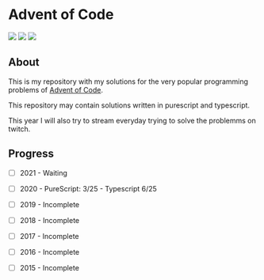 # Advent of Code

![](https://img.shields.io/github/followers/vyctor661?label=Follow%20me&style=social) ![](https://img.shields.io/twitch/status/vycdev?style=social) ![](https://img.shields.io/twitter/follow/vyctor661?style=social)
## About 
This is my repository with my solutions for the very popular programming problems of [Advent of Code](https://adventofcode.com/).

This repository may contain solutions written in purescript and typescript. 

This year I will also try to stream everyday trying to solve the problemms on twitch.

## Progress
- [ ] 2021 - Waiting
- [ ] 2020 - PureScript: 3/25 - Typescript 6/25
- [ ] 2019 - Incomplete
- [ ] 2018 - Incomplete
- [ ] 2017 - Incomplete
- [ ] 2016 - Incomplete
- [ ] 2015 - Incomplete



